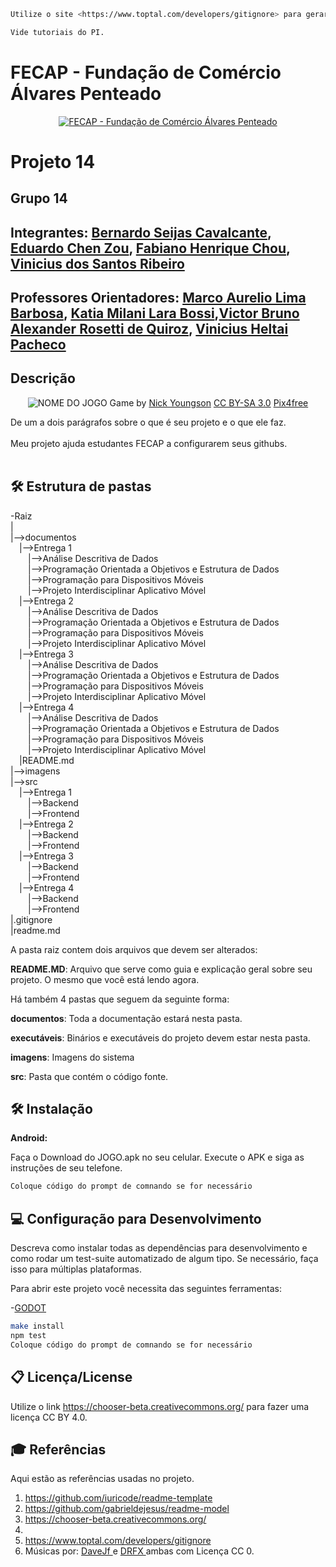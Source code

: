 ```sh
Utilize o site <https://www.toptal.com/developers/gitignore> para gerar seu arquivo gitignore e apague este campo.

Vide tutoriais do PI.
```

# FECAP - Fundação de Comércio Álvares Penteado

<p align="center">
<a href= "https://www.fecap.br/"><img src="https://encrypted-tbn0.gstatic.com/images?q=tbn:ANd9GcRhZPrRa89Kma0ZZogxm0pi-tCn_TLKeHGVxywp-LXAFGR3B1DPouAJYHgKZGV0XTEf4AE&usqp=CAU" alt="FECAP - Fundação de Comércio Álvares Penteado" border="0"></a>
</p>

# Projeto 14

## Grupo 14

## Integrantes: <a href="https://github.com/BernardoSeijasCavalcante">Bernardo Seijas Cavalcante</a>, <a href="https://www.linkedin.com/in/eduardo-chen-zou-637443292/">Eduardo Chen Zou</a>, <a href="https://github.com/FabianoChou">Fabiano Henrique Chou</a>, <a href="https://github.com/ViniSantos09">Vinicius dos Santos Ribeiro</a>

## Professores Orientadores: <a href="">Marco Aurelio Lima Barbosa</a>, <a href="">Katia Milani Lara Bossi</a>,<a href="">Victor Bruno Alexander Rosetti de Quiroz</a>, <a href="">Vinicius Heltai Pacheco</a>

## Descrição

<p align="center">
<img src="https://pix4free.org/assets/library/2021-01-20/originals/game.jpg" alt="NOME DO JOGO" border="0">
  Game by <a href="http://www.nyphotographic.com/">Nick Youngson</a> <a rel="license" href="https://creativecommons.org/licenses/by-sa/3.0/">CC BY-SA 3.0</a> <a href="http://pix4free.org/">Pix4free</a>
</p>


De um a dois parágrafos sobre o que é seu projeto e o que ele faz.
<br><br>
Meu projeto ajuda estudantes FECAP a configurarem seus githubs.
<br><br>


## 🛠 Estrutura de pastas

-Raiz<br>
|<br>
|-->documentos<br>
  &emsp;|-->Entrega 1<br>
  &emsp;&emsp;|-->Análise Descritiva de Dados<br>
  &emsp;&emsp;|-->Programação Orientada a Objetivos e Estrutura de Dados<br>
  &emsp;&emsp;|-->Programação para Dispositivos Móveis<br>
  &emsp;&emsp;|-->Projeto Interdisciplinar Aplicativo Móvel<br>
    &emsp;|-->Entrega 2<br>
  &emsp;&emsp;|-->Análise Descritiva de Dados<br>
  &emsp;&emsp;|-->Programação Orientada a Objetivos e Estrutura de Dados<br>
  &emsp;&emsp;|-->Programação para Dispositivos Móveis<br>
  &emsp;&emsp;|-->Projeto Interdisciplinar Aplicativo Móvel<br>
    &emsp;|-->Entrega 3<br>
  &emsp;&emsp;|-->Análise Descritiva de Dados<br>
  &emsp;&emsp;|-->Programação Orientada a Objetivos e Estrutura de Dados<br>
  &emsp;&emsp;|-->Programação para Dispositivos Móveis<br>
  &emsp;&emsp;|-->Projeto Interdisciplinar Aplicativo Móvel<br>
    &emsp;|-->Entrega 4<br>
  &emsp;&emsp;|-->Análise Descritiva de Dados<br>
  &emsp;&emsp;|-->Programação Orientada a Objetivos e Estrutura de Dados<br>
  &emsp;&emsp;|-->Programação para Dispositivos Móveis<br>
  &emsp;&emsp;|-->Projeto Interdisciplinar Aplicativo Móvel<br>
  &emsp;|README.md<br>
|-->imagens<br>
|-->src<br>
  &emsp;|-->Entrega 1<br>
  &emsp;&emsp;|-->Backend<br>
  &emsp;&emsp;|-->Frontend<br>
  &emsp;|-->Entrega 2<br>
  &emsp;&emsp;|-->Backend<br>
  &emsp;&emsp;|-->Frontend<br>
  &emsp;|-->Entrega 3<br>
  &emsp;&emsp;|-->Backend<br>
  &emsp;&emsp;|-->Frontend<br>
  &emsp;|-->Entrega 4<br>
  &emsp;&emsp;|-->Backend<br>
  &emsp;&emsp;|-->Frontend<br>
|.gitignore<br>
|readme.md<br>


A pasta raiz contem dois arquivos que devem ser alterados:

<b>README.MD</b>: Arquivo que serve como guia e explicação geral sobre seu projeto. O mesmo que você está lendo agora.

Há também 4 pastas que seguem da seguinte forma:

<b>documentos</b>: Toda a documentação estará nesta pasta.

<b>executáveis</b>: Binários e executáveis do projeto devem estar nesta pasta.

<b>imagens</b>: Imagens do sistema

<b>src</b>: Pasta que contém o código fonte.

## 🛠 Instalação

<b>Android:</b>

Faça o Download do JOGO.apk no seu celular.
Execute o APK e siga as instruções de seu telefone.

```sh
Coloque código do prompt de comnando se for necessário
```

## 💻 Configuração para Desenvolvimento

Descreva como instalar todas as dependências para desenvolvimento e como rodar um test-suite automatizado de algum tipo. Se necessário, faça isso para múltiplas plataformas.

Para abrir este projeto você necessita das seguintes ferramentas:

-<a href="https://godotengine.org/download">GODOT</a>

```sh
make install
npm test
Coloque código do prompt de comnando se for necessário
```

## 📋 Licença/License
Utilize o link <https://chooser-beta.creativecommons.org/> para fazer uma licença CC BY 4.0.

## 🎓 Referências

Aqui estão as referências usadas no projeto.

1. <https://github.com/iuricode/readme-template>
2. <https://github.com/gabrieldejesus/readme-model>
3. <https://chooser-beta.creativecommons.org/>
4. 
5. <https://www.toptal.com/developers/gitignore>
6. Músicas por: <a href="https://freesound.org/people/DaveJf/sounds/616544/"> DaveJf </a> e <a href="https://freesound.org/people/DRFX/sounds/338986/"> DRFX </a> ambas com Licença CC 0.
